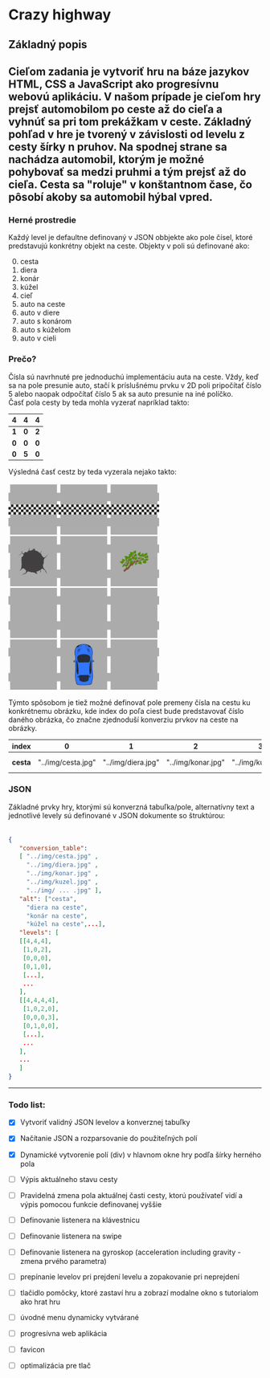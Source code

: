 # Crazy highway

## Základný popis

Cieľom zadania je vytvoriť hru na báze jazykov HTML, CSS a JavaScript ako progresívnu webovú aplikáciu.
V našom prípade je cieľom hry prejsť automobilom po ceste až do cieľa a vyhnúť sa pri tom prekážkam v ceste.
Základný pohľad v hre je tvorený v závislosti od levelu z cesty šírky n pruhov. Na spodnej strane sa nachádza 
automobil, ktorým je možné pohybovať sa medzi pruhmi a tým prejsť až do cieľa. Cesta sa "roluje" v konštantnom čase, 
čo pôsobí akoby sa automobil hýbal vpred.
---
### Herné prostredie
Každý level je defaultne definovaný v JSON obbjekte ako pole čísel, ktoré predstavujú konkrétny objekt na ceste.
Objekty v poli sú definované ako:

0. cesta
1. diera
2. konár
3. kúžel
4. cieľ
5. auto na ceste
6. auto v diere
7. auto s konárom
8. auto s kúželom
9. auto v cieli

### Prečo?
Čísla sú navrhnuté pre jednoduchú implementáciu auta na ceste. Vždy, keď sa na pole presunie auto, 
stačí k príslušnému prvku v 2D poli pripočítať číslo 5 alebo naopak odpočítať číslo 5 ak sa auto presunie
na iné políčko. <br>
Časť pola cesty by teda mohla vyzerať napríklad takto:

| **4** | **4** | **4** |
|-------|-------|-------|
| **1** | **0** | **2** |
| **0** | **0** | **0** |
| **0** | **5** | **0** |

Výsledná časť cestz by teda vyzerala nejako takto: <br><br>
<img src="./img/ciel.jpg" width="100px"><img src="./img/ciel.jpg" width="100px"><img src="./img/ciel.jpg" width="100px"> <br>
<img src="./img/diera.jpg" width="100px"><img src="./img/cesta.jpg" width="100px"><img src="./img/konar.jpg" width="100px"> <br>
<img src="./img/cesta.jpg" width="100px"><img src="./img/cesta.jpg" width="100px"><img src="./img/cesta.jpg" width="100px"> <br>
<img src="./img/cesta.jpg" width="100px"><img src="./img/auto_na_ceste.jpg" width="100px"><img src="./img/cesta.jpg" width="100px"> <br>


Týmto spôsobom je tiež možné definovať pole premeny čísla na cestu ku konkrétnemu obrázku, kde index do poľa ciest 
bude predstavovať číslo daného obrázka, čo značne zjednoduší konverziu prvkov na ceste na obrázky.


| **index** | 0                  | 1                  | 2                  | 3                  | ...                |
|-----------|--------------------|--------------------|--------------------|--------------------|--------------------|
| **cesta** | "../img/cesta.jpg" | "../img/diera.jpg" | "../img/konar.jpg" | "../img/kuzel.jpg" | "../img/ ... .jpg" | 


### JSON

Základné prvky hry, ktorými sú konverzná tabuľka/pole, alternatívny text a jednotlivé levely sú definované v JSON dokumente
so štruktúrou:

```json

{
   "conversion_table": 
   [ "../img/cesta.jpg" , 
     "../img/diera.jpg" , 
     "../img/konar.jpg" , 
     "../img/kuzel.jpg" ,
     "../img/ ... .jpg" ],
   "alt": ["cesta",
     "diera na ceste",
     "konár na ceste",
     "kúžel na ceste",...],
   "levels": [
   [[4,4,4],
    [1,0,2],
    [0,0,0],
    [0,1,0],
    [...],
    ...
   ],
   [[4,4,4,4],
    [1,0,2,0],
    [0,0,0,3],
    [0,1,0,0],
    [...],
    ...
   ],
   ...
   ]
}

```

---

### Todo list:

- [x] Vytvoriť validný JSON levelov a konverznej tabuľky
- [x] Načítanie JSON a rozparsovanie do použiteľných polí
- [x] Dynamické vytvorenie polí (div) v hlavnom okne hry podľa šírky herného pola
- [ ] Výpis aktuálneho stavu cesty
- [ ] Pravidelná zmena pola aktuálnej časti cesty, ktorú používateľ vidí a výpis pomocou funkcie definovanej vyššie
- [ ] Definovanie listenera na klávestnicu
- [ ] Definovanie listenera na swipe
- [ ] Definovanie listenera na gyroskop (acceleration including gravity - zmena prvého parametra)
- [ ] prepínanie levelov pri prejdení levelu a zopakovanie pri neprejdení
- [ ] tlačidlo pomôcky, ktoré zastaví hru a zobrazí modalne okno s tutorialom ako hrat hru
- [ ] úvodné menu dynamicky vytvárané
- [ ] progresívna web aplikácia
- [ ] favicon
- [ ] optimalizácia pre tlač



